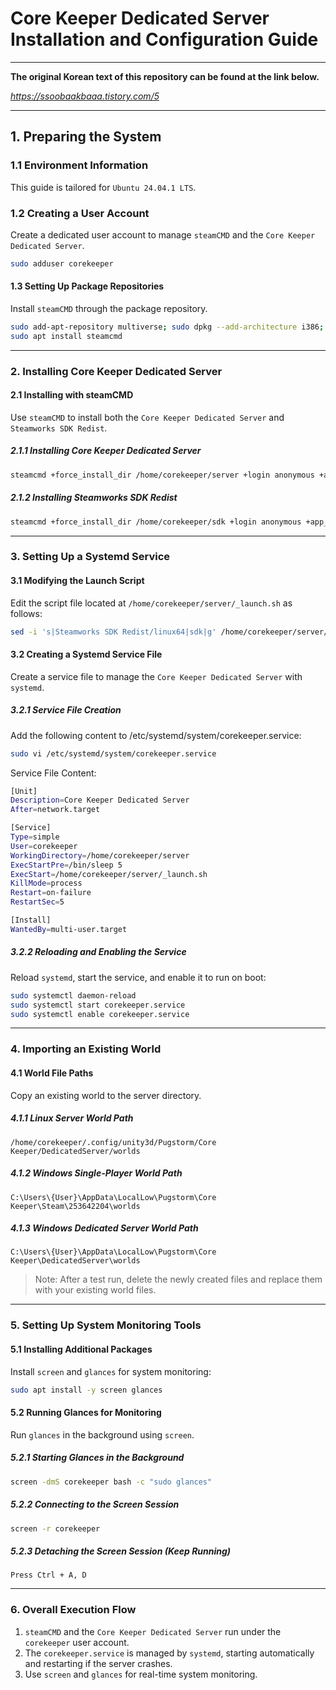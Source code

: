 # **Core Keeper Dedicated Server Installation and Configuration Guide**
---

**The original Korean text of this repository can be found at the link below.**

*https://ssoobaakbaaa.tistory.com/5*

---

## **1\. Preparing the System**

### 1.1 Environment Information

This guide is tailored for `Ubuntu 24.04.1 LTS`.

### 1.2 Creating a User Account

Create a dedicated user account to manage `steamCMD` and the `Core Keeper Dedicated Server`.

```bash
sudo adduser corekeeper
```

#### 1.3 Setting Up Package Repositories

Install `steamCMD` through the package repository.

```bash
sudo add-apt-repository multiverse; sudo dpkg --add-architecture i386; sudo apt update
sudo apt install steamcmd
```

---

### **2\. Installing Core Keeper Dedicated Server**

#### 2.1 Installing with steamCMD

Use `steamCMD` to install both the `Core Keeper Dedicated Server` and `Steamworks SDK Redist`.

##### 2.1.1 Installing Core Keeper Dedicated Server

```bash
steamcmd +force_install_dir /home/corekeeper/server +login anonymous +app_update 1963720 validate +quit
```

##### 2.1.2 Installing Steamworks SDK Redist
```bash
steamcmd +force_install_dir /home/corekeeper/sdk +login anonymous +app_update 1007 validate +quit
```

---

### **3\. Setting Up a Systemd Service**

#### 3.1 Modifying the Launch Script

Edit the script file located at `/home/corekeeper/server/_launch.sh` as follows:

```bash
sed -i 's|Steamworks SDK Redist/linux64|sdk|g' /home/corekeeper/server/_launch.sh
```

#### 3.2 Creating a Systemd Service File

Create a service file to manage the `Core Keeper Dedicated Server` with `systemd`.

##### 3.2.1 Service File Creation

Add the following content to /etc/systemd/system/corekeeper.service:

```bash
sudo vi /etc/systemd/system/corekeeper.service
```

Service File Content:

```bash
[Unit]
Description=Core Keeper Dedicated Server
After=network.target

[Service]
Type=simple
User=corekeeper
WorkingDirectory=/home/corekeeper/server
ExecStartPre=/bin/sleep 5
ExecStart=/home/corekeeper/server/_launch.sh
KillMode=process
Restart=on-failure
RestartSec=5

[Install]
WantedBy=multi-user.target
```

##### 3.2.2 Reloading and Enabling the Service

Reload `systemd`, start the service, and enable it to run on boot:

```bash
sudo systemctl daemon-reload
sudo systemctl start corekeeper.service
sudo systemctl enable corekeeper.service
```

---

### **4\. Importing an Existing World**

#### 4.1 World File Paths

Copy an existing world to the server directory.

##### 4.1.1 Linux Server World Path
```
/home/corekeeper/.config/unity3d/Pugstorm/Core Keeper/DedicatedServer/worlds
```

##### 4.1.2 Windows Single-Player World Path
```
C:\Users\{User}\AppData\LocalLow\Pugstorm\Core Keeper\Steam\253642204\worlds
```

##### 4.1.3 Windows Dedicated Server World Path
```
C:\Users\{User}\AppData\LocalLow\Pugstorm\Core Keeper\DedicatedServer\worlds
```

> Note:
> After a test run, delete the newly created files and replace them with your existing world files.
---

### **5\. Setting Up System Monitoring Tools**

#### 5.1 Installing Additional Packages

Install `screen` and `glances` for system monitoring:

```bash
sudo apt install -y screen glances
```

#### 5.2 Running Glances for Monitoring
Run `glances` in the background using `screen`.

##### 5.2.1 Starting Glances in the Background
```bash
screen -dmS corekeeper bash -c "sudo glances"
```

##### 5.2.2 Connecting to the Screen Session
```bash
screen -r corekeeper
```

##### 5.2.3 Detaching the Screen Session (Keep Running)
```
Press Ctrl + A, D
```

---

### **6\. Overall Execution Flow**
1. `steamCMD` and the `Core Keeper Dedicated Server` run under the `corekeeper` user account.
2. The `corekeeper.service` is managed by `systemd`, starting automatically and restarting if the server crashes.
3. Use `screen` and `glances` for real-time system monitoring.
